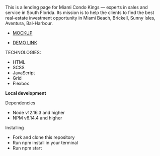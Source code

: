 
This is a lending page for Miami Condo Kings — experts in sales and service in South Florida. Its mission is to help the clients to find the best real-estate investment opportunity in Miami Beach, Brickell, Sunny Isles, Aventura, Bal-Harbour.

- [MOCKUP](https://www.figma.com/file/Ujp7bCFuvuJlkn8TSbQPSZ/%E2%84%9611-(kickstarter)?node-id=0%3A1)

- [DEMO LINK](https://olexandr6.github.io/Kickstarter/)

TECHNOLOGIES:
- HTML
- SCSS
- JavaScript
- Grid
- Flexbox

**Local development**

Dependencies
- Node v12.16.3 and higher
- NPM v6.14.4 and higher

Installing
- Fork and clone this repository
- Run npm install in your terminal
- Run npm start
